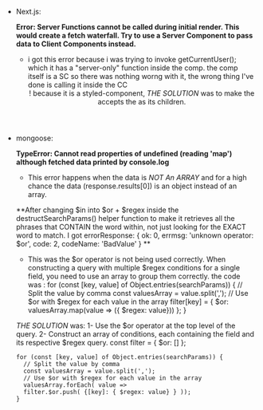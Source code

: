 - Next.js:

  **Error: Server Functions cannot be called during initial render. This would create a fetch waterfall. Try to use a Server Component to pass data to Client Components instead.**

  - i got this error because i was trying to invoke getCurrentUser(); which it has a "server-only" function inside the <QuickAccess/> comp. the comp itself is a SC so there was nothing worng with it, the wrong thing I've done is calling it
    inside the CC <Header/>! because it is a styled-component,
    _THE SOLUTION_ was to make the <Header/> accepts the <QuickAccess/> as its children.

- mongoose:

  **TypeError: Cannot read properties of undefined (reading 'map') although fetched data printed by console.log**

  - This error happens when the data is _NOT An ARRAY_ and for a high chance the data (response.results[0]) is an object instead of an array.

  **After changing $in into $or + $regex inside the destructSearchParams() helper function to make it retrieves all the phrases that CONTAIN the word within, not just looking for the EXACT word to match. I got
  errorResponse: {
    ok: 0,
    errmsg: 'unknown operator: $or',
    code: 2,
    codeName: 'BadValue'
  }
  **

  - This was the $or operator is not being used correctly. When constructing a query with multiple $regex conditions for a single field, you need to use an array to group them correctly.
  the code was :
        for (const [key, value] of Object.entries(searchParams)) {
          // Split the value by comma
          const valuesArray = value.split(',');
          // Use $or with $regex for each value in the array
          filter[key] = {
            $or: valuesArray.map(value => ({ $regex: value}))
         };
        }
  
  _THE SOLUTION_ was:
    1- Use the $or operator at the top level of the query.
    2- Construct an array of conditions, each containing the field and its respective $regex query.
      const filter = {
        $or: []
      };
      
      for (const [key, value] of Object.entries(searchParams)) {
        // Split the value by comma
        const valuesArray = value.split(',');
        // Use $or with $regex for each value in the array
        valuesArray.forEach( value =>
        filter.$or.push( {[key]: { $regex: value} } ));
      }
